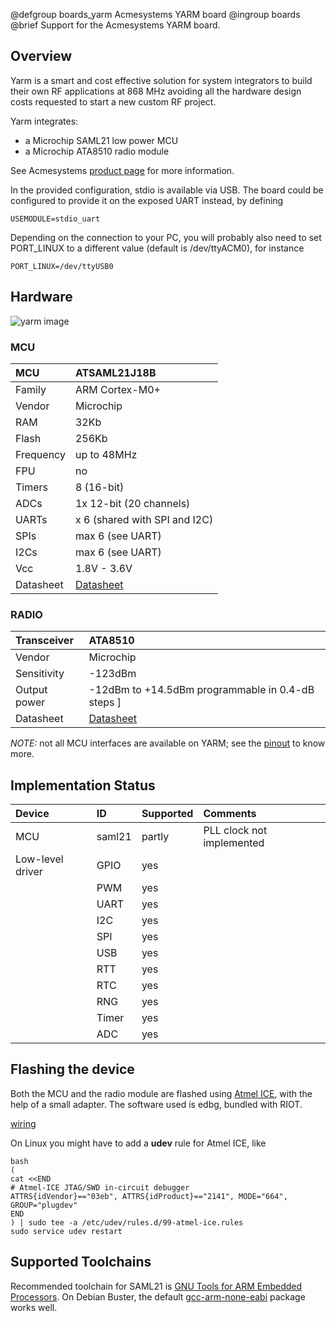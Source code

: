 @defgroup   boards_yarm Acmesystems YARM board
@ingroup    boards
@brief      Support for the Acmesystems YARM board.

## Overview

Yarm is a smart and cost effective solution for system integrators to build
their own RF applications at 868 MHz avoiding all the hardware design costs
requested to start a new custom RF project.

Yarm integrates:

- a Microchip SAML21 low power MCU
- a Microchip ATA8510 radio module

See Acmesystems [product page](https://www.acmesystems.it/yarm) for more
information.

In the provided configuration, stdio is available via USB. The board could be
configured to provide it on the exposed UART instead, by defining

```
USEMODULE=stdio_uart
```

Depending on the connection to your PC, you will probably also need to set
PORT_LINUX to a different value (default is /dev/ttyACM0), for instance

```
PORT_LINUX=/dev/ttyUSB0
```

## Hardware

![yarm image](https://www.acmesystems.it/www/yarm/yarm-dev-yarm.jpg)

### MCU
| MCU           | ATSAML21J18B                                                                                           |
|:------------- |:------------------------------------------------------------------------------------------------------ |
| Family        | ARM Cortex-M0+                                                                                         |
| Vendor        | Microchip                                                                                              |
| RAM           | 32Kb                                                                                                   |
| Flash         | 256Kb                                                                                                  |
| Frequency     | up to 48MHz                                                                                            |
| FPU           | no                                                                                                     |
| Timers        | 8 (16-bit)                                                                                             |
| ADCs          | 1x 12-bit (20 channels)                                                                                |
| UARTs         | x 6 (shared with SPI and I2C)                                                                          |
| SPIs          | max 6 (see UART)                                                                                       |
| I2Cs          | max 6 (see UART)                                                                                       |
| Vcc           | 1.8V - 3.6V                                                                                            |
| Datasheet     | [Datasheet](https://ww1.microchip.com/downloads/en/DeviceDoc/SAM_L21_Family_DataSheet_DS60001477C.pdf) |

### RADIO
| Transceiver   | ATA8510                                                                                                             |
|:------------- |:------------------------------------------------------------------------------------------------------------------- |
| Vendor        | Microchip                                                                                                           |
| Sensitivity   | -123dBm                                                                                                             |
| Output power  | -12dBm to +14.5dBm programmable in 0.4-dB steps ]                                                                   |
| Datasheet     | [Datasheet](https://ww1.microchip.com/downloads/en/DeviceDoc/UHF-ASK-FSK-Transceiver-Product-Brief-DS00003077A.pdf) |

*NOTE:* not all MCU interfaces are available on YARM; see the
[pinout](https://www.acmesystems.it/pinout_yarm-dev) to know more.

## Implementation Status

| Device           | ID        | Supported | Comments                  |
|:---------------- |:----------|:--------- |:-------------             |
| MCU              | saml21    | partly    | PLL clock not implemented |
| Low-level driver | GPIO      | yes       |                           |
|                  | PWM       | yes       |                           |
|                  | UART      | yes       |                           |
|                  | I2C       | yes       |                           |
|                  | SPI       | yes       |                           |
|                  | USB       | yes       |                           |
|                  | RTT       | yes       |                           |
|                  | RTC       | yes       |                           |
|                  | RNG       | yes       |                           |
|                  | Timer     | yes       |                           |
|                  | ADC       | yes       |                           |


## Flashing the device

Both the MCU and the radio module are flashed using
[Atmel ICE](https://www.microchip.com/DevelopmentTools/ProductDetails/atatmel-ice),
with the help of a small adapter. The software used is edbg, bundled with RIOT.

[wiring](https://www.acmesystems.it/asquini/yarm_avr_programming/ice-wiring.jpg)

On Linux you might have to add a **udev** rule for Atmel ICE, like
```
bash
(
cat <<END
# Atmel-ICE JTAG/SWD in-circuit debugger
ATTRS{idVendor}=="03eb", ATTRS{idProduct}=="2141", MODE="664", GROUP="plugdev"
END
) | sudo tee -a /etc/udev/rules.d/99-atmel-ice.rules
sudo service udev restart
```

## Supported Toolchains

Recommended toolchain for SAML21 is [GNU Tools for ARM Embedded Processors](https://launchpad.net/gcc-arm-embedded).
On Debian Buster, the default [gcc-arm-none-eabi](https://packages.debian.org/buster/gcc-arm-none-eabi)
package works well.
